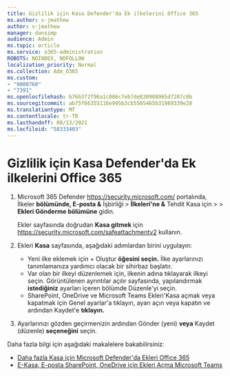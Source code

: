 ```yaml
---
title: Gizlilik için Kasa Defender'da Ek ilkelerini Office 365
ms.author: v-jmathew
author: v-jmathew
manager: dansimp
audience: Admin
ms.topic: article
ms.service: o365-administration
ROBOTS: NOINDEX, NOFOLLOW
localization_priority: Normal
ms.collection: Adm_O365
ms.custom:
- "9000760"
- "7391"
ms.openlocfilehash: b76b3f2f96a1c086c7eb7de830908965d7207c0b
ms.sourcegitcommit: ab75f66355116e995b3cb5505465b31989339e28
ms.translationtype: MT
ms.contentlocale: tr-TR
ms.lasthandoff: 08/13/2021
ms.locfileid: "58333403"
---
```

# <a name="set-up-safe-attachment-policies-in-microsoft-defender-for-office-365"></a>Gizlilik için Kasa Defender'da Ek ilkelerini Office 365

1. Microsoft 365 Defender <https://security.microsoft.com/> portalında, İlkeler **bölümünde, E-posta &** İşbirliği \> **İlkeleri'ne &** Tehdit Kasa için \>  \>  **Ekleri Gönderme bölümüne** gidin.

   Ekler sayfasında doğrudan **Kasa gitmek** için <https://security.microsoft.com/safeattachmentv2> kullanın.

2. Ekleri **Kasa** sayfasında, aşağıdaki adımlardan birini uygulayın:
   - Yeni ilke eklemek için + Oluştur **öğesini seçin.** İlke ayarlarınızı tanımlamanıza yardımcı olacak bir sihirbaz başlatır.
   - Var olan bir ilkeyi düzenlemek için, ilkenin adına tıklayarak ilkeyi seçin. Görüntülenen ayrıntılar açılır sayfasında, yapılandırmak **istediğiniz** ayarları içeren bölümde Düzenle'yi seçin.
   - SharePoint, OneDrive ve Microsoft Teams Ekleri'Kasa açmak veya kapatmak için Genel ayarlar'a tıklayın, ayarı açın veya kapatın ve ardından Kaydet'e **tıklayın.** 

3. Ayarlarınızı gözden geçirmenizin ardından Gönder (yeni) **veya** Kaydet (düzenle) **seçeneğini** seçin.

Daha fazla bilgi için aşağıdaki makalelere bakabilirsiniz:

- [Daha fazla Kasa için Microsoft Defender'da Ekleri Office 365](https://docs.microsoft.com/microsoft-365/security/office-365-security/set-up-safe-attachments-policies)
- [E-Kasa, E-posta SharePoint, OneDrive için Ekleri Açma Microsoft Teams](https://docs.microsoft.com/microsoft-365/security/office-365-security/turn-on-mdo-for-spo-odb-and-teams)
